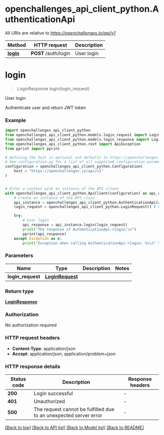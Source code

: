 # openchallenges_api_client_python.AuthenticationApi

All URIs are relative to *https://openchallenges.io/api/v1*

Method | HTTP request | Description
------------- | ------------- | -------------
[**login**](AuthenticationApi.md#login) | **POST** /auth/login | User login


# **login**
> LoginResponse login(login_request)

User login

Authenticate user and return JWT token

### Example


```python
import openchallenges_api_client_python
from openchallenges_api_client_python.models.login_request import LoginRequest
from openchallenges_api_client_python.models.login_response import LoginResponse
from openchallenges_api_client_python.rest import ApiException
from pprint import pprint

# Defining the host is optional and defaults to https://openchallenges.io/api/v1
# See configuration.py for a list of all supported configuration parameters.
configuration = openchallenges_api_client_python.Configuration(
    host = "https://openchallenges.io/api/v1"
)


# Enter a context with an instance of the API client
with openchallenges_api_client_python.ApiClient(configuration) as api_client:
    # Create an instance of the API class
    api_instance = openchallenges_api_client_python.AuthenticationApi(api_client)
    login_request = openchallenges_api_client_python.LoginRequest() # LoginRequest | 

    try:
        # User login
        api_response = api_instance.login(login_request)
        print("The response of AuthenticationApi->login:\n")
        pprint(api_response)
    except Exception as e:
        print("Exception when calling AuthenticationApi->login: %s\n" % e)
```



### Parameters


Name | Type | Description  | Notes
------------- | ------------- | ------------- | -------------
 **login_request** | [**LoginRequest**](LoginRequest.md)|  | 

### Return type

[**LoginResponse**](LoginResponse.md)

### Authorization

No authorization required

### HTTP request headers

 - **Content-Type**: application/json
 - **Accept**: application/json, application/problem+json

### HTTP response details

| Status code | Description | Response headers |
|-------------|-------------|------------------|
**200** | Login successful |  -  |
**401** | Unauthorized |  -  |
**500** | The request cannot be fulfilled due to an unexpected server error |  -  |

[[Back to top]](#) [[Back to API list]](../README.md#documentation-for-api-endpoints) [[Back to Model list]](../README.md#documentation-for-models) [[Back to README]](../README.md)


